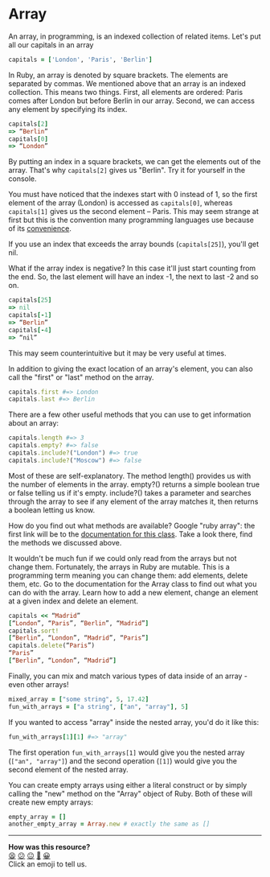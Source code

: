 # Array

An array, in programming, is an indexed collection of related items. Let's put all our capitals in an array

````ruby
capitals = ['London', 'Paris', 'Berlin']
````

In Ruby, an array is denoted by square brackets. The elements are separated by commas. We mentioned above that an array is an indexed collection. This means two things. First, all elements are ordered: Paris comes after London but before Berlin in our array. Second, we can access any element by specifying its index.

````ruby
capitals[2]
=> “Berlin”
capitals[0]
=> “London”
````

By putting an index in a square brackets, we can get the elements out of the array. That's why `capitals[2]` gives us "Berlin". Try it for yourself in the console.

You must have noticed that the indexes start with 0 instead of 1, so the first element of the array (London) is accessed as `capitals[0]`, whereas `capitals[1]` gives us the second element – Paris. This may seem strange at first but this is the convention many programming languages use because of its [convenience](http://en.wikipedia.org/wiki/Zero-based_numbering).

If you use an index that exceeds the array bounds (`capitals[25]`), you'll get nil.

What if the array index is negative? In this case it'll just start counting from the end. So, the last element will have an index -1, the next to last -2 and so on.

````ruby
capitals[25]
=> nil
capitals[-1]
=> “Berlin”
capitals[-4]
=> “nil”
````

This may seem counterintuitive but it may be very useful at times. 

In addition to giving the exact location of an array's element, you can also call the "first" or "last" method on the array.

````ruby
capitals.first #=> London
capitals.last #=> Berlin
````

There are a few other useful methods that you can use to get information about an array:

````ruby
capitals.length #=> 3
capitals.empty? #=> false
capitals.include?("London") #=> true
capitals.include?("Moscow") #=> false
````

Most of these are self-explanatory. The method length() provides us with the number of elements in the array. empty?() returns a simple boolean true or false telling us if it's empty. include?() takes a parameter and searches through the array to see if any element of the array matches it, then returns a boolean letting us know.

How do you find out what methods are available? Google "ruby array": the first link will be to the [documentation for this class](http://ruby-doc.org/core-2.0.0/Array.html). Take a look there, find the methods we discussed above.

It wouldn't be much fun if we could only read from the arrays but not change them. Fortunately, the arrays in Ruby are mutable. This is a programming term meaning you can change them: add elements, delete them, etc. Go to the documentation for the Array class to find out what you can do with the array. Learn how to add a new element, change an element at a given index and delete an element.

````ruby
capitals << “Madrid”
[“London”, “Paris”, “Berlin”, “Madrid”]
capitals.sort!
[“Berlin”, “London”, “Madrid”, “Paris”]
capitals.delete(“Paris”)
“Paris”
[“Berlin”, “London”, “Madrid”]
````

Finally, you can mix and match various types of data inside of an array - even other arrays!

````ruby
mixed_array = ["some string", 5, 17.42]
fun_with_arrays = ["a string", ["an", "array"], 5]
````

If you wanted to access "array" inside the nested array, you'd do it like this:

````ruby
fun_with_arrays[1][1] #=> "array"
````

The first operation `fun_with_arrays[1]` would give you the nested array (`["an", "array"]`) and the second operation (`[1]`) would give you the second element of the nested array.

You can create empty arrays using either a literal construct or by simply calling the "new" method on the "Array" object of Ruby. Both of these will create new empty arrays:

````ruby
empty_array = []
another_empty_array = Array.new # exactly the same as []
````

<!-- BEGIN GENERATED SECTION DO NOT EDIT -->

---

**How was this resource?**  
[😫](https://airtable.com/shrUJ3t7KLMqVRFKR?prefill_Repository=course&prefill_File=pills/arrays.md&prefill_Sentiment=😫) [😕](https://airtable.com/shrUJ3t7KLMqVRFKR?prefill_Repository=course&prefill_File=pills/arrays.md&prefill_Sentiment=😕) [😐](https://airtable.com/shrUJ3t7KLMqVRFKR?prefill_Repository=course&prefill_File=pills/arrays.md&prefill_Sentiment=😐) [🙂](https://airtable.com/shrUJ3t7KLMqVRFKR?prefill_Repository=course&prefill_File=pills/arrays.md&prefill_Sentiment=🙂) [😀](https://airtable.com/shrUJ3t7KLMqVRFKR?prefill_Repository=course&prefill_File=pills/arrays.md&prefill_Sentiment=😀)  
Click an emoji to tell us.

<!-- END GENERATED SECTION DO NOT EDIT -->
